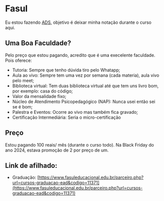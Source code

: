 # Fasul


Eu estou fazendo [ADS](https://www.fasuleducacional.edu.br/parceiro.php?url=graduacao-em-analise-e-desenvolvimento-de-sistemas-ead&codigo=11371), objetivo é deixar minha notação durante o curso aqui.

## Uma Boa Faculdade? 

Pelo preço que estou pagando, acredito que é uma execelente faculdade. Pois oferece:

- Tutoria: Sempre que tenho dúvida tiro pelo Whatapp;
- Aula ao vivo: Sempre tem uma vez por semana (cada materia), aula vivo pelo meet;
- Biblioteca virtual: Tem duas biblioteca virtual até que tem uns livro bom, por exemplo: casa do código;
- Valor da mensalidade fixo;
- Núcleo de Atendimento Psicopedagógico (NAP): Nunca usei então sei se é bom;
- Palestra e Eventos: Ocorre ao vivo mas também fica gravado;
- Certificação Intermediária: Seria o micro-certificação 


## Preço 

Estou pagando 100 reais/ mês (durante o curso todo). Na Black Friday do ano 2024, estava promoção de 2 por preço de um. 





## Link de afilhado:

- Graduação:  [https://www.fasuleducacional.edu.br/parceiro.php?url=cursos-graduacao-ead&codigo=11371](https://www.fasuleducacional.edu.br/parceiro.php?url=cursos-graduacao-ead&codigo=11371) 